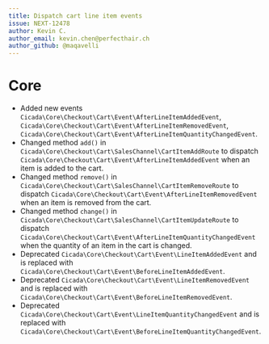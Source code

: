 ```yaml
---
title: Dispatch cart line item events
issue: NEXT-12478
author: Kevin C.
author_email: kevin.chen@perfecthair.ch
author_github: @maqavelli
---
```

# Core
* Added new events `Cicada\Core\Checkout\Cart\Event\AfterLineItemAddedEvent`, `Cicada\Core\Checkout\Cart\Event\AfterLineItemRemovedEvent`, `Cicada\Core\Checkout\Cart\Event\AfterLineItemQuantityChangedEvent`.
* Changed method `add()` in `Cicada\Core\Checkout\Cart\SalesChannel\CartItemAddRoute` to dispatch `Cicada\Core\Checkout\Cart\Event\AfterLineItemAddedEvent` when an item is added to the cart.
* Changed method `remove()` in `Cicada\Core\Checkout\Cart\SalesChannel\CartItemRemoveRoute` to dispatch `Cicada\Core\Checkout\Cart\Event\AfterLineItemRemovedEvent` when an item is removed from the cart.
* Changed method `change()` in `Cicada\Core\Checkout\Cart\SalesChannel\CartItemUpdateRoute` to dispatch `Cicada\Core\Checkout\Cart\Event\AfterLineItemQuantityChangedEvent` when the quantity of an item in the cart is changed.
* Deprecated `Cicada\Core\Checkout\Cart\Event\LineItemAddedEvent` and is replaced with `Cicada\Core\Checkout\Cart\Event\BeforeLineItemAddedEvent`.
* Deprecated `Cicada\Core\Checkout\Cart\Event\LineItemRemovedEvent` and is replaced with `Cicada\Core\Checkout\Cart\Event\BeforeLineItemRemovedEvent`.
* Deprecated `Cicada\Core\Checkout\Cart\Event\LineItemQuantityChangedEvent` and is replaced with `Cicada\Core\Checkout\Cart\Event\BeforeLineItemQuantityChangedEvent`.
